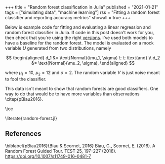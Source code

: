 +++
title = "Random forest classification in Julia"
published = "2021-01-21"
tags = ["simulating data", "machine learning"]
rss = "Fitting a random forest classifier and reporting accuracy metrics"
showall = true
+++

Below is example code for fitting and evaluating a linear regression and random forest classifier in Julia.
If code in this post doesn't work for you, then check that you're using the right [versions](/#versions).
I've used both models to have a baseline for the random forest.
The model is evaluated on a mock variable $U$ generated from two distributions, namely

$$
\begin{aligned}
d_1 &= \text{Normal}(\mu_1, \sigma) \: \: \text{and} \\
d_2 &= \text{Normal}(\mu_2, \sigma),
\end{aligned}
$$

where $\mu_1 = 10$, $\mu_2 = 12$ and $\sigma = 2$.
The random variable $V$ is just noise meant to fool the classifier.

This data isn't meant to show that random forests are good classifiers.
One way to do that would be to have more variables than observations \citep{pBiau2016}.

\toc 

\literate{random-forest.jl}

## References

\biblabel{pBiau2016}{Biau & Scornet, 2016}
Biau, G., Scornet, E. (2016).
A Random Forest Guided Tour. 
TEST 25, 197–227 (2016). 
<https://doi.org/10.1007/s11749-016-0481-7>
